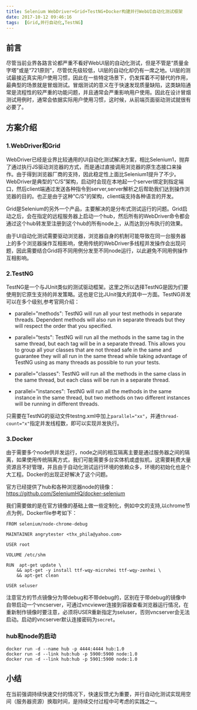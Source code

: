 ```yaml
---
title: Selenium WebDriver+Grid+TestNG+Docker构建并行WebUI自动化测试框架
date: 2017-10-12 09:46:16
tags:  [Grid,并行自动化,TestNG]
---
```


## 前言

尽管当前业界各路言论都严重不看好WebUI层的自动化测试，但是不管是“质量金字塔”或是“721原则”，尽管优先级较低，UI层的自动化却仍有一席之地。UI层的测试最接近真实用户使用习惯，因此在一些特定场景下，仍发挥着不可替代的作用，最典型的场景就是冒烟测试。冒烟测试的意义在于快速发现质量缺陷，这类缺陷通常是流程性的较严重的功能问题，并且通常会严重影响用户使用。因此在设计冒烟测试用例时，通常会依据实际用户使用习惯，这时候，从前端页面驱动测试就很有必要了。

## 方案介绍

### 1.WebDriver和Grid

WebDriver已经是业界比较通用的UI自动化测试解决方案，相比Selenium1，抛弃了通过执行JS驱动浏览器的方式，而是通过直接调用浏览器的原生态接口来操作。由于得到浏览器厂商的支持，因此稳定性上面比Selenium1提升了不少。WebDriver是典型的“C/S”架构，启动时会现在本地起一个server绑定到指定端口，然后client端通过发送各种指令到server,server解析之后帮助我们达到操作浏览器的目的。也正是由于这种"C/S"的架构，client端支持各种语言的开发。

Grid是Selenium的另外一个产品，主要解决的是分布式测试运行的问题。Grid启动之后，会在指定的远程服务器上启动一个hub，然后所有的WebDriver命令都会通过这个hub转发至注册到这个hub的所有node上，从而达到分布执行的效果。

由于UI自动化测试需要驱动浏览器，浏览器自身的机制可能导致在同一台服务器上的多个浏览器操作互相影响，使用传统的WebDriver多线程并发操作会出现问题，因此需要结合Grid将不同用例分发至不同node运行，以此避免不同用例操作互相影响。

<!-- more -->
### 2.TestNG

TestNG是一个与JUnit类似的测试驱动框架。这里之所以选择TestNG是因为们要使用到它原生支持的并发策略。这也是它比JUnit强大的其中一方面。TestNG并发可以在多个级别,参考官网介绍：



- parallel="methods": TestNG will run all your test methods in separate threads. Dependent methods will also run in separate threads but they will respect the order that you specified.


- parallel="tests": TestNG will run all the methods in the same <test> tag in the same thread, but each <test> tag will be in a separate thread. This allows you to group all your classes that are not thread safe in the same <test> and guarantee they will all run in the same thread while taking advantage of TestNG using as many threads as possible to run your tests.


- parallel="classes": TestNG will run all the methods in the same class in the same thread, but each class will be run in a separate thread.


- parallel="instances": TestNG will run all the methods in the same instance in the same thread, but two methods on two different instances will be running in different threads.


只需要在TestNG的驱动文件testng.xml中加上`parallel="xx"`，并通`thread-count="x"`指定并发线程数，即可以实现并发执行。

### 3.Docker

由于需要多个node供并发运行，node之间的相互隔离主要是通过服务器之间的隔离，如果使用传统隔离方式，我们可能需要多台实体机或虚拟机，这需要耗费大量资源且不好管理，并且由于自动化测试运行环境的依赖众多，环境的初始化也是个大工程。Docker的出现正好解决了这个问题。

官方已经提供了hub和各种浏览器node的镜像：https://github.com/SeleniumHQ/docker-selenium

我们需要做的是在官方镜像的基础上做一些定制化，例如中文的支持,以chrome节点为例，Dockerfile参考如下：


```
FROM selenium/node-chrome-debug

MAINTAINER angrytester <thx_phila@yahoo.com>

USER root

VOLUME /etc/shm

RUN  apt-get update \
    && apt-get -y install ttf-wqy-microhei ttf-wqy-zenhei \
    && apt-get clean
    
USER seluser

```

注意官方的节点镜像分为带debug和不带debug的，区别在于带debug的镜像中自带启动一个vncserver，可通过vncviewer连接到容器查看浏览器运行情况，在重新制作镜像时要注意，必须将USER重新指定为seluser，否则vncserver会无法启动。启动的vncserver默认连接密码为`secret`。

### hub和node的启动

```
docker run -d --name hub -p 4444:4444 hub:1.0 
docker run -d --link hub:hub -p 5900:5900 node:1.0 
docker run -d --link hub:hub -p 5901:5900 node:1.0 
```

## 小结

在当前强调持续快速交付的情况下，快速反馈尤为重要，并行自动化测试实现用空间（服务器资源）换取时间，是持续交付过程中可考虑的实践之一。